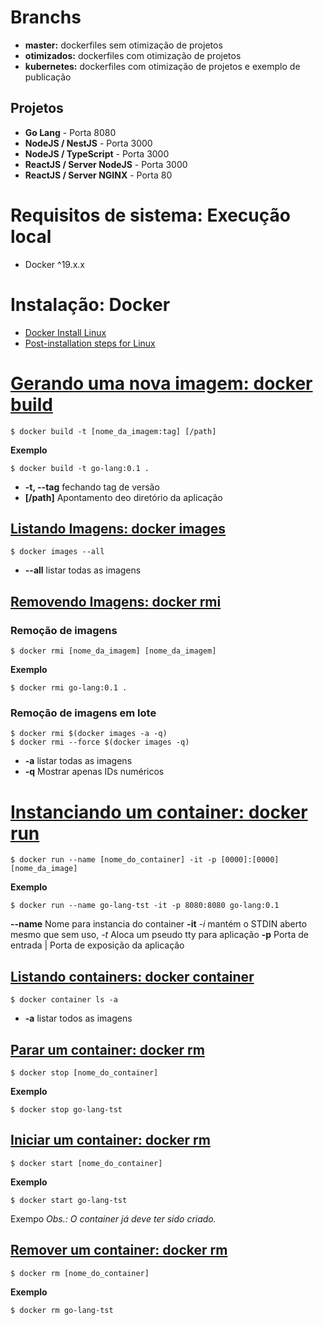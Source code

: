 # Branchs
- **master:** dockerfiles sem otimização de projetos
- **otimizados:** dockerfiles com otimização de projetos
- **kubernetes:** dockerfiles com otimização de projetos e exemplo de publicação
## Projetos
- **Go Lang** - Porta 8080
- **NodeJS / NestJS** - Porta 3000
- **NodeJS / TypeScript**  - Porta 3000
- **ReactJS / Server NodeJS** - Porta 3000
- **ReactJS / Server NGINX** - Porta 80
# Requisitos de sistema: Execução local
- Docker ^19.x.x
# Instalação: Docker
- [Docker Install Linux](https://docs.docker.com/engine/install/ubuntu/)
- [Post-installation steps for Linux](https://docs.docker.com/engine/install/linux-postinstall/)
# [Gerando uma nova imagem: docker build](https://docs.docker.com/engine/reference/commandline/image_build/)
```
$ docker build -t [nome_da_imagem:tag] [/path]
```
**Exemplo**
```
$ docker build -t go-lang:0.1 .
```
- **-t, --tag** fechando tag de versão
- **[/path]** Apontamento deo diretório da aplicação
## [Listando Imagens: docker images](https://docs.docker.com/engine/reference/commandline/images/)
```
$ docker images --all
```
- **--all** listar todas as imagens
## [Removendo Imagens: docker rmi](https://docs.docker.com/engine/reference/commandline/rmi/)
### Remoção de imagens
```
$ docker rmi [nome_da_imagem] [nome_da_imagem]
```
**Exemplo**
```
$ docker rmi go-lang:0.1 .
```
### Remoção de imagens em lote
```
$ docker rmi $(docker images -a -q)
$ docker rmi --force $(docker images -q)
```
- **-a** listar todas as imagens
- **-q** Mostrar apenas IDs numéricos

# [Instanciando um container: docker run](https://docs.docker.com/engine/reference/commandline/run/)
```
$ docker run --name [nome_do_container] -it -p [0000]:[0000] [nome_da_image]
```
**Exemplo**
```
$ docker run --name go-lang-tst -it -p 8080:8080 go-lang:0.1
```
**--name** Nome para instancia do container
**-it** *-i* mantém o STDIN aberto mesmo que sem uso, *-t* Aloca um pseudo tty para aplicação
**-p** Porta de entrada | Porta de exposição da aplicação

## [Listando containers: docker container](https://docs.docker.com/engine/reference/commandline/container_ls/)
```
$ docker container ls -a 
```
- **-a** listar todos as imagens

## [Parar um container: docker rm](https://docs.docker.com/engine/reference/commandline/stop/)
```
$ docker stop [nome_do_container]
```
**Exemplo**
```
$ docker stop go-lang-tst
```
## [Iniciar um container: docker rm](https://docs.docker.com/engine/reference/commandline/start/)
```
$ docker start [nome_do_container]
```
**Exemplo**
```
$ docker start go-lang-tst
```
Exempo
*Obs.: O container já deve ter sido criado.*
## [Remover um container: docker rm](https://docs.docker.com/engine/reference/commandline/rm/)
```
$ docker rm [nome_do_container]
```
**Exemplo**
```
$ docker rm go-lang-tst
```

